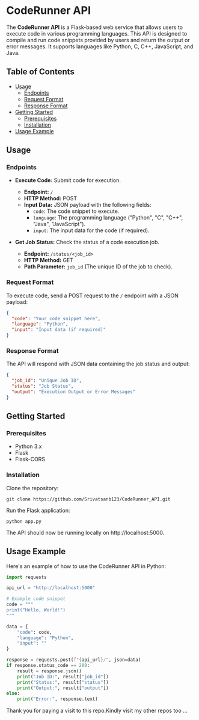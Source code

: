 # CodeRunner API

The **CodeRunner API** is a Flask-based web service that allows users to execute code in various programming languages. This API is designed to compile and run code snippets provided by users and return the output or error messages. It supports languages like Python, C, C++, JavaScript, and Java.

## Table of Contents

- [Usage](#usage)
  - [Endpoints](#endpoints)
  - [Request Format](#request-format)
  - [Response Format](#response-format)
- [Getting Started](#getting-started)
  - [Prerequisites](#prerequisites)
  - [Installation](#installation)
- [Usage Example](#usage-example)

## Usage

### Endpoints

- **Execute Code:** Submit code for execution.
  - **Endpoint:** `/`
  - **HTTP Method:** POST
  - **Input Data:** JSON payload with the following fields:
    - `code`: The code snippet to execute.
    - `language`: The programming language ("Python", "C", "C++", "Java", "JavaScript").
    - `input`: The input data for the code (if required).

- **Get Job Status:** Check the status of a code execution job.
  - **Endpoint:** `/status/<job_id>`
  - **HTTP Method:** GET
  - **Path Parameter:** `job_id` (The unique ID of the job to check).

### Request Format

To execute code, send a POST request to the `/` endpoint with a JSON payload:

```json
{
  "code": "Your code snippet here",
  "language": "Python",
  "input": "Input data (if required)"
}
```

### Response Format

The API will respond with JSON data containing the job status and output:

```json
{
  "job_id": "Unique Job ID",
  "status": "Job Status",
  "output": "Execution Output or Error Messages"
}
```

## Getting Started

### Prerequisites

- Python 3.x
- Flask
- Flask-CORS

### Installation

Clone the repository:

```shell
git clone https://github.com/Srivatsanb123/CodeRunner_API.git
```

Run the Flask application:

```shell
python app.py
```
The API should now be running locally on http://localhost:5000.

## Usage Example
Here's an example of how to use the CodeRunner API in Python:

```python
import requests

api_url = "http://localhost:5000"

# Example code snippet
code = """
print("Hello, World!")
"""

data = {
    "code": code,
    "language": "Python",
    "input": ""
}

response = requests.post(f"{api_url}/", json=data)
if response.status_code == 200:
    result = response.json()
    print("Job ID:", result["job_id"])
    print("Status:", result["status"])
    print("Output:", result["output"])
else:
    print("Error:", response.text)
```
Thank you for paying a visit to this repo.Kindly visit my other repos too ...
